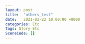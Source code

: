 ```yaml
---
layout: post
title:  "others_test"
date:   2021-02-22 10:00:00 +0000
categories: Etc
Tags: Story Etc
SceneCode: []
---
```

